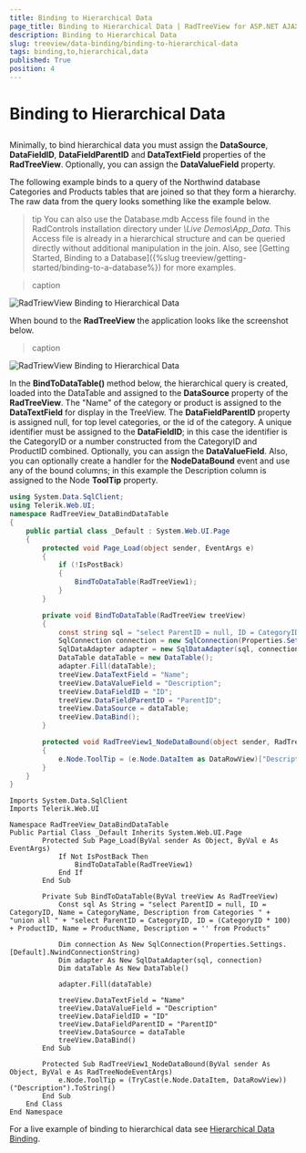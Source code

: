 ```yaml
---
title: Binding to Hierarchical Data
page_title: Binding to Hierarchical Data | RadTreeView for ASP.NET AJAX Documentation
description: Binding to Hierarchical Data
slug: treeview/data-binding/binding-to-hierarchical-data
tags: binding,to,hierarchical,data
published: True
position: 4
---
```


# Binding to Hierarchical Data



## 

Minimally, to bind hierarchical data you must assign the **DataSource**, **DataFieldID**, **DataFieldParentID** and **DataTextField** properties of the **RadTreeView**. Optionally, you can assign the **DataValueField** property.

The following example binds to a query of the Northwind database Categories and Products tables that are joined so that they form a hierarchy. The raw data from the query looks something like the example below.

>tip You can also use the Database.mdb Access file found in the RadControls installation directory under *\Live Demos\App_Data*. This Access file is already in a hierarchical structure and can be queried directly without additional manipulation in the join. Also, see [Getting Started, Binding to a Database]({%slug treeview/getting-started/binding-to-a-database%}) for more examples.
>



>caption 

![RadTriewView Binding to Hierarchical Data](images/treeview_databindinghierarchical01.png)

When bound to the **RadTreeView** the application looks like the screenshot below.


>caption 

![RadTriewView Binding to Hierarchical Data](images/treeview_databindinghierarchical02.png)

In the **BindToDataTable()** method below, the hierarchical query is created, loaded into the DataTable and assigned to the **DataSource** property of the **RadTreeView**. The "Name" of the category or product is assigned to the **DataTextField** for display in the TreeView. The **DataFieldParentID** property is assigned null, for top level categories, or the id of the category. A unique identifier must be assigned to the **DataFieldID**; in this case the identifier is the CategoryID or a number constructed from the CategoryID and ProductID combined. Optionally, you can assign the **DataValueField**. Also, you can optionally create a handler for the **NodeDataBound** event and use any of the bound columns; in this example the Description column is assigned to the Node **ToolTip** property.



````C#
using System.Data.SqlClient;
using Telerik.Web.UI;
namespace RadTreeView_DataBindDataTable
{    
    public partial class _Default : System.Web.UI.Page    
    {        
        protected void Page_Load(object sender, EventArgs e)         
        {             
            if (!IsPostBack)             
            {                 
                BindToDataTable(RadTreeView1);             
            }         
        }

        private void BindToDataTable(RadTreeView treeView)        
        {            
            const string sql = "select ParentID = null, ID = CategoryID, Name = CategoryName, Description from Categories " + "union all " + "select ParentID = CategoryID, ID = (CategoryID * 100) + ProductID, Name = ProductName,  Description = '' from Products";                        
            SqlConnection connection = new SqlConnection(Properties.Settings.Default.NwindConnectionString);
            SqlDataAdapter adapter = new SqlDataAdapter(sql, connection);
            DataTable dataTable = new DataTable();
            adapter.Fill(dataTable);
            treeView.DataTextField = "Name";
            treeView.DataValueField = "Description";
            treeView.DataFieldID = "ID";
            treeView.DataFieldParentID = "ParentID";
            treeView.DataSource = dataTable;
            treeView.DataBind();
        }

        protected void RadTreeView1_NodeDataBound(object sender, RadTreeNodeEventArgs e)       
        {             
            e.Node.ToolTip = (e.Node.DataItem as DataRowView)["Description"].ToString();
        }    
    }
}
````
````VB.NET
Imports System.Data.SqlClient
Imports Telerik.Web.UI

Namespace RadTreeView_DataBindDataTable
Public Partial Class _Default Inherits System.Web.UI.Page
        Protected Sub Page_Load(ByVal sender As Object, ByVal e As EventArgs)
            If Not IsPostBack Then
                BindToDataTable(RadTreeView1)
            End If
        End Sub

        Private Sub BindToDataTable(ByVal treeView As RadTreeView)
            Const sql As String = "select ParentID = null, ID = CategoryID, Name = CategoryName, Description from Categories " + "union all " + "select ParentID = CategoryID, ID = (CategoryID * 100) + ProductID, Name = ProductName, Description = '' from Products"

            Dim connection As New SqlConnection(Properties.Settings.[Default].NwindConnectionString)
            Dim adapter As New SqlDataAdapter(sql, connection)
            Dim dataTable As New DataTable()

            adapter.Fill(dataTable)

            treeView.DataTextField = "Name"
            treeView.DataValueField = "Description"
            treeView.DataFieldID = "ID"
            treeView.DataFieldParentID = "ParentID"
            treeView.DataSource = dataTable
            treeView.DataBind()
        End Sub

        Protected Sub RadTreeView1_NodeDataBound(ByVal sender As Object, ByVal e As RadTreeNodeEventArgs)
            e.Node.ToolTip = (TryCast(e.Node.DataItem, DataRowView))("Description").ToString()
        End Sub
    End Class
End Namespace
````


For a live example of binding to hierarchical data see [Hierarchical Data Binding](https://demos.telerik.com/aspnet-ajax/TreeView/Examples/Programming/DataBinding/DefaultCS.aspx).


